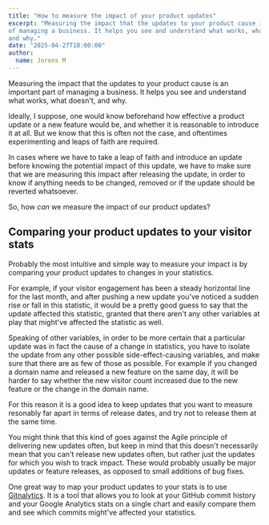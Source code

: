```yaml
---
title: "How to measure the impact of your product updates"
excerpt: "Measuring the impact that the updates to your product cause is an important part
of managing a business. It helps you see and understand what works, what doesn't,
and why."
date: "2025-04-27T10:00:00"
author:
  name: Jorens M
---
```


Measuring the impact that the updates to your product cause is an important part
of managing a business. It helps you see and understand what works, what doesn't,
and why.

Ideally, I suppose, one would know beforehand how effective a product update
or a new feature would be, and whether it is reasonable to introduce it at all.
But we know that this is often not the case, and oftentimes experimenting and leaps
of faith are required.

In cases where we have to take a leap of faith and introduce an update before
knowing the potential impact of this update, we have to make sure that we are measuring
this impact after releasing the update, in order to know if anything needs to be
changed, removed or if the update should be reverted whatsoever.

So, how *can* we measure the impact of our product updates?

## Comparing your product updates to your visitor stats

Probably the most intuitive and simple way to measure your impact is by comparing
your product updates to changes in your statistics.

For example, if your visitor engagement has been a steady horizontal line for the last
month, and after pushing a new update you've noticed a sudden rise or fall in this
statistic, it would be a pretty good guess to say that the update affected this statistic, 
granted that there aren't any other variables at play that might've affected the
statistic as well.

Speaking of other variables, in order to be more certain that a particular update
was in fact the cause of a change in statistics, you have to isolate the update
from any other possible side-effect-causing variables, and make sure that there
are as few of those as possible. For example if you changed a domain name and released
a new feature on the same day, it will be harder to say whether the new visitor
count increased due to the new feature or the change in the domain name.

For this reason it is a good idea to keep updates that you want to measure resonably
far apart in terms of release dates, and try not to release them at the same time.

You might think that this kind of goes against the Agile principle of 
delivering new updates often, but keep in mind that this doesn't necessarily mean
that you can't release new updates often, but rather just the updates for which
you wish to track impact. These would probably usually be major updates or feature
releases, as opposed to small additions of bug fixes.

One great way to map your product updates to your stats is to use [Gitnalytics](https://gitnalytics.vercel.app/).
It is a tool that allows you to look at your GitHub commit history and your Google Analytics
stats on a single chart and easily compare them and see which commits might've
affected your statistics.